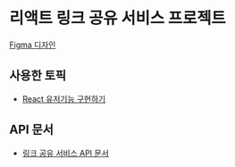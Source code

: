 # 리액트 링크 공유 서비스 프로젝트

[Figma 디자인](https://www.figma.com/file/gGOEMeEO6IGroLAaBWNlm5/react_user_system?type=design&node-id=0%3A1&mode=dev)

## 사용한 토픽

- [React 유저기능 구현하기](https://www.notion.so/codeit/React-0bf3ad9428d443159ffbb84f31806fc5)

## API 문서

- [링크 공유 서비스 API 문서](https://www.codeit.kr/tutorials/104/%EB%A7%81%ED%81%AC%20%EA%B3%B5%EC%9C%A0%20%EC%84%9C%EB%B9%84%EC%8A%A4%20API%20%EB%AC%B8%EC%84%9C)
